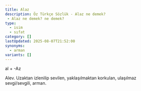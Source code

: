```yaml
---
title: Alaz
description: Öz Türkçe Sözlük - Alaz ne demek? 
 - Alaz ne demek? ne demek?
type:
  - isim
  - sıfat
category: []
lastUpdated: 2025-08-07T21:52:00
synonyms:
  - arman
variants: []
---
```

al + -Az

Alev. Uzaktan izlenilip sevilen, yaklaşılmaktan korkulan, ulaşılmaz sevgi/sevgili, arman.

